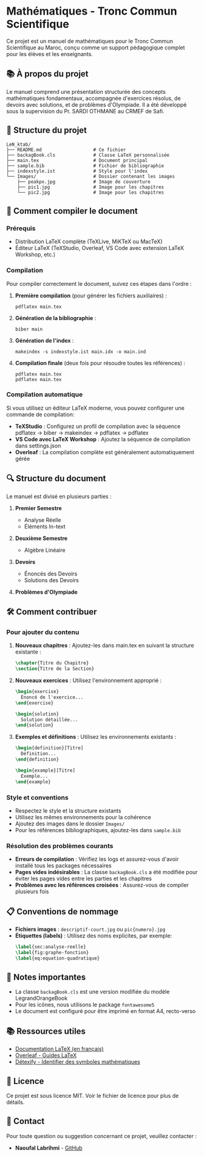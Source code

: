# Mathématiques - Tronc Commun Scientifique

Ce projet est un manuel de mathématiques pour le Tronc Commun Scientifique au Maroc, conçu comme un support pédagogique complet pour les élèves et les enseignants.


## 📚 À propos du projet

Le manuel comprend une présentation structurée des concepts mathématiques fondamentaux, accompagnée d'exercices résolus, de devoirs avec solutions, et de problèmes d'Olympiade. Il a été développé sous la supervision du Pr. SARDI OTHMANE au CRMEF de Safi.

## 🔧 Structure du projet

```
LeN_ktab/
├── README.md                   # Ce fichier
├── backagBook.cls              # Classe LaTeX personnalisée
├── main.tex                    # Document principal
├── sample.bib                  # Fichier de bibliographie
├── indexstyle.ist              # Style pour l'index
└── Images/                     # Dossier contenant les images
    ├── peakpx.jpg              # Image de couverture
    ├── pic1.jpg                # Image pour les chapitres
    └── pic2.jpg                # Image pour les chapitres
```

## 🚀 Comment compiler le document

### Prérequis

- Distribution LaTeX complète (TeXLive, MiKTeX ou MacTeX)
- Éditeur LaTeX (TeXStudio, Overleaf, VS Code avec extension LaTeX Workshop, etc.)

### Compilation

Pour compiler correctement le document, suivez ces étapes dans l'ordre :

1. **Première compilation** (pour générer les fichiers auxiliaires) :
   ```
   pdflatex main.tex
   ```

2. **Génération de la bibliographie** :
   ```
   biber main
   ```

3. **Génération de l'index** :
   ```
   makeindex -s indexstyle.ist main.idx -o main.ind
   ```

4. **Compilation finale** (deux fois pour résoudre toutes les références) :
   ```
   pdflatex main.tex
   pdflatex main.tex
   ```

### Compilation automatique

Si vous utilisez un éditeur LaTeX moderne, vous pouvez configurer une commande de compilation:

- **TeXStudio** : Configurez un profil de compilation avec la séquence pdflatex → biber → makeindex → pdflatex → pdflatex
- **VS Code avec LaTeX Workshop** : Ajoutez la séquence de compilation dans settings.json
- **Overleaf** : La compilation complète est généralement automatiquement gérée

## 🔍 Structure du document

Le manuel est divisé en plusieurs parties :

1. **Premier Semestre**
   - Analyse Réelle
   - Éléments In-text

2. **Deuxième Semestre**
   - Algèbre Linéaire

3. **Devoirs**
   - Énoncés des Devoirs
   - Solutions des Devoirs

4. **Problèmes d'Olympiade**

## 🛠️ Comment contribuer

### Pour ajouter du contenu

1. **Nouveaux chapitres** : Ajoutez-les dans main.tex en suivant la structure existante :
   ```latex
   \chapter{Titre du Chapitre}
   \section{Titre de la Section}
   ```

2. **Nouveaux exercices** : Utilisez l'environnement approprié :
   ```latex
   \begin{exercise}
     Énoncé de l'exercice...
   \end{exercise}
   
   \begin{solution}
     Solution détaillée...
   \end{solution}
   ```

3. **Exemples et définitions** : Utilisez les environnements existants :
   ```latex
   \begin{definition}[Titre]
     Définition...
   \end{definition}
   
   \begin{example}[Titre]
     Exemple...
   \end{example}
   ```

### Style et conventions

- Respectez le style et la structure existants
- Utilisez les mêmes environnements pour la cohérence
- Ajoutez des images dans le dossier `Images/`
- Pour les références bibliographiques, ajoutez-les dans `sample.bib`

### Résolution des problèmes courants

- **Erreurs de compilation** : Vérifiez les logs et assurez-vous d'avoir installé tous les packages nécessaires
- **Pages vides indésirables** : La classe `backagBook.cls` a été modifiée pour éviter les pages vides entre les parties et les chapitres
- **Problèmes avec les références croisées** : Assurez-vous de compiler plusieurs fois

## 📋 Conventions de nommage

- **Fichiers images** : `descriptif-court.jpg` ou `pic{numero}.jpg`
- **Étiquettes (labels)** : Utilisez des noms explicites, par exemple: 
  ```latex
  \label{sec:analyse-reelle}
  \label{fig:graphe-fonction}
  \label{eq:equation-quadratique}
  ```

## 📝 Notes importantes

- La classe `backagBook.cls` est une version modifiée du modèle LegrandOrangeBook
- Pour les icônes, nous utilisons le package `fontawesome5`
- Le document est configuré pour être imprimé en format A4, recto-verso

## 📚 Ressources utiles

- [Documentation LaTeX (en français)](https://www.latex-project.org/help/documentation/fr/)
- [Overleaf - Guides LaTeX](https://fr.overleaf.com/learn)
- [Détexify - Identifier des symboles mathématiques](http://detexify.kirelabs.org/classify.html)

## 📄 Licence

Ce projet est sous licence MIT. Voir le fichier de licence pour plus de détails.

## 👥 Contact

Pour toute question ou suggestion concernant ce projet, veuillez contacter :

- **Naoufal Labrihmi** - [GitHub](https://github.com/NaoufalLabrihmi) 

